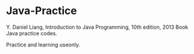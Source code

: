 # Java-Practice
Y. Daniel Liang, Introduction to Java Programming, 10th edition, 2013 Book Java practice codes.

Practice and learning useonly.
